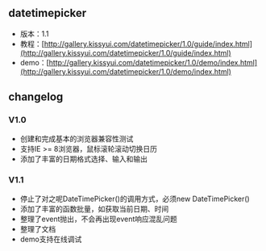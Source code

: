 ## datetimepicker

* 版本：1.1
* 教程：[http://gallery.kissyui.com/datetimepicker/1.0/guide/index.html](http://gallery.kissyui.com/datetimepicker/1.0/guide/index.html)
* demo：[http://gallery.kissyui.com/datetimepicker/1.0/demo/index.html](http://gallery.kissyui.com/datetimepicker/1.0/demo/index.html)

## changelog

### V1.0
* 创建和完成基本的浏览器兼容性测试
* 支持IE >= 8浏览器，鼠标滚轮滚动切换日历
* 添加了丰富的日期格式选择、输入和输出

### V1.1
* 停止了对之呢DateTimePicker()的调用方式，必须new DateTimePicker()
* 添加了丰富的函数批量，如获取当前日期、时间
* 整理了event抛出，不会再出现event响应混乱问题
* 整理了文档
* demo支持在线调试


